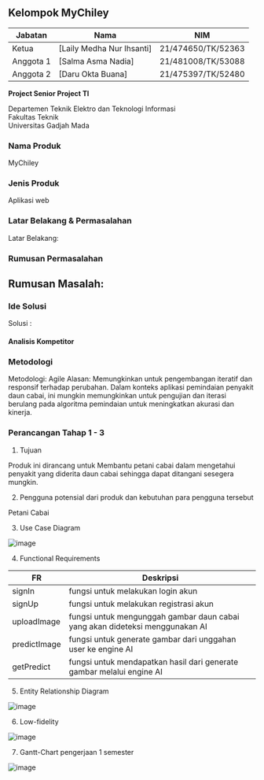 ## Kelompok MyChiley

| Jabatan | Nama | NIM |
| --- | --- | --- |
| Ketua | [Laily Medha Nur Ihsanti] | 21/474650/TK/52363 |
| Anggota 1 | [Salma Asma Nadia] | 21/481008/TK/53088 |
| Anggota 2 | [Daru Okta Buana]| 21/475397/TK/52480 |

**Project Senior Project TI**

Departemen Teknik Elektro dan Teknologi Informasi<br>
Fakultas Teknik<br>
Universitas Gadjah Mada

### Nama Produk
MyChiley

### Jenis Produk
Aplikasi web

### Latar Belakang & Permasalahan
Latar Belakang: 

### Rumusan Permasalahan
Rumusan Masalah: 
- 


### Ide Solusi
Solusi : 

#### Analisis Kompetitor



### Metodologi
Metodologi: Agile
Alasan: Memungkinkan untuk pengembangan iteratif dan responsif terhadap perubahan. Dalam konteks aplikasi pemindaian penyakit daun cabai, ini mungkin memungkinkan untuk pengujian dan iterasi berulang pada algoritma pemindaian untuk meningkatkan akurasi dan kinerja.


### Perancangan Tahap 1 - 3
1. Tujuan

Produk ini dirancang untuk Membantu petani cabai dalam mengetahui penyakit yang diderita daun cabai sehingga dapat ditangani  sesegera mungkin.

2. Pengguna potensial dari produk dan kebutuhan para pengguna tersebut

Petani Cabai


3. Use Case Diagram

![image]()

4. Functional Requirements

| FR | Deskripsi |
| --- | --- |
| signIn | fungsi untuk melakukan login akun |
| signUp | fungsi untuk melakukan registrasi akun |
| uploadImage | fungsi untuk mengunggah gambar daun cabai yang akan dideteksi menggunakan AI|
| predictImage | fungsi untuk generate gambar dari unggahan user ke engine AI |
| getPredict | fungsi untuk mendapatkan hasil dari generate gambar melalui engine AI|

5. Entity Relationship Diagram

![image]()

6. Low-fidelity

![image]()

7. Gantt-Chart pengerjaan 1 semester

![image]()




